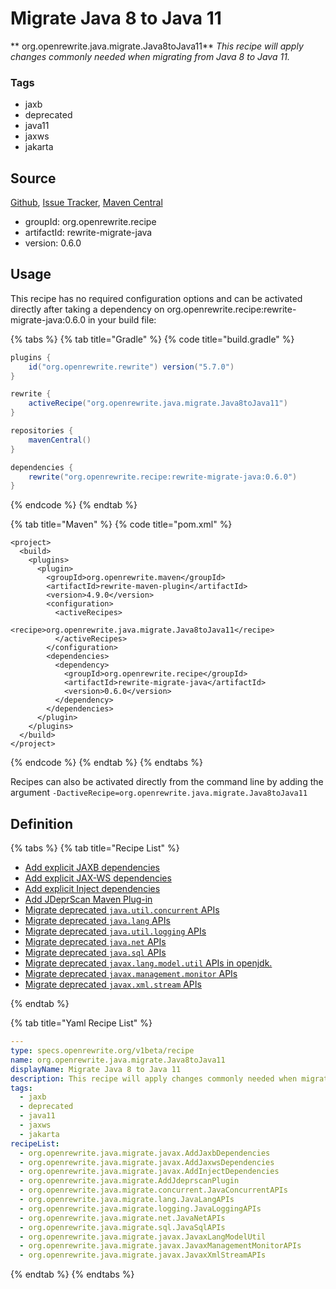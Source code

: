 # Migrate Java 8 to Java 11

** org.openrewrite.java.migrate.Java8toJava11**
_This recipe will apply changes commonly needed when migrating from Java 8 to Java 11._

### Tags

* jaxb
* deprecated
* java11
* jaxws
* jakarta

## Source

[Github](https://github.com/openrewrite/rewrite-migrate-java), [Issue Tracker](https://github.com/openrewrite/rewrite-migrate-java/issues), [Maven Central](https://search.maven.org/artifact/org.openrewrite.recipe/rewrite-migrate-java/0.6.0/jar)

* groupId: org.openrewrite.recipe
* artifactId: rewrite-migrate-java
* version: 0.6.0


## Usage

This recipe has no required configuration options and can be activated directly after taking a dependency on org.openrewrite.recipe:rewrite-migrate-java:0.6.0 in your build file:

{% tabs %}
{% tab title="Gradle" %}
{% code title="build.gradle" %}
```groovy
plugins {
    id("org.openrewrite.rewrite") version("5.7.0")
}

rewrite {
    activeRecipe("org.openrewrite.java.migrate.Java8toJava11")
}

repositories {
    mavenCentral()
}

dependencies {
    rewrite("org.openrewrite.recipe:rewrite-migrate-java:0.6.0")
}
```
{% endcode %}
{% endtab %}

{% tab title="Maven" %}
{% code title="pom.xml" %}
```markup
<project>
  <build>
    <plugins>
      <plugin>
        <groupId>org.openrewrite.maven</groupId>
        <artifactId>rewrite-maven-plugin</artifactId>
        <version>4.9.0</version>
        <configuration>
          <activeRecipes>
            <recipe>org.openrewrite.java.migrate.Java8toJava11</recipe>
          </activeRecipes>
        </configuration>
        <dependencies>
          <dependency>
            <groupId>org.openrewrite.recipe</groupId>
            <artifactId>rewrite-migrate-java</artifactId>
            <version>0.6.0</version>
          </dependency>
        </dependencies>
      </plugin>
    </plugins>
  </build>
</project>
```
{% endcode %}
{% endtab %}
{% endtabs %}

Recipes can also be activated directly from the command line by adding the argument `-DactiveRecipe=org.openrewrite.java.migrate.Java8toJava11`

## Definition

{% tabs %}
{% tab title="Recipe List" %}
* [Add explicit JAXB dependencies](../../java/migrate/javax/addjaxbdependencies.md)
* [Add explicit JAX-WS dependencies](../../java/migrate/javax/addjaxwsdependencies.md)
* [Add explicit Inject dependencies](../../java/migrate/javax/addinjectdependencies.md)
* [Add JDeprScan Maven Plug-in](../../java/migrate/addjdeprscanplugin.md)
* [Migrate deprecated `java.util.concurrent` APIs](../../java/migrate/concurrent/javaconcurrentapis.md)
* [Migrate deprecated `java.lang` APIs](../../java/migrate/lang/javalangapis.md)
* [Migrate deprecated `java.util.logging` APIs](../../java/migrate/logging/javaloggingapis.md)
* [Migrate deprecated `java.net` APIs](../../java/migrate/net/javanetapis.md)
* [Migrate deprecated `java.sql` APIs](../../java/migrate/sql/javasqlapis.md)
* [Migrate deprecated `javax.lang.model.util` APIs in openjdk.](../../java/migrate/javax/javaxlangmodelutil.md)
* [Migrate deprecated `javax.management.monitor` APIs](../../java/migrate/javax/javaxmanagementmonitorapis.md)
* [Migrate deprecated `javax.xml.stream` APIs](../../java/migrate/javax/javaxxmlstreamapis.md)

{% endtab %}

{% tab title="Yaml Recipe List" %}
```yaml
---
type: specs.openrewrite.org/v1beta/recipe
name: org.openrewrite.java.migrate.Java8toJava11
displayName: Migrate Java 8 to Java 11
description: This recipe will apply changes commonly needed when migrating from Java 8 to Java 11.
tags:
  - jaxb
  - deprecated
  - java11
  - jaxws
  - jakarta
recipeList:
  - org.openrewrite.java.migrate.javax.AddJaxbDependencies
  - org.openrewrite.java.migrate.javax.AddJaxwsDependencies
  - org.openrewrite.java.migrate.javax.AddInjectDependencies
  - org.openrewrite.java.migrate.AddJdeprscanPlugin
  - org.openrewrite.java.migrate.concurrent.JavaConcurrentAPIs
  - org.openrewrite.java.migrate.lang.JavaLangAPIs
  - org.openrewrite.java.migrate.logging.JavaLoggingAPIs
  - org.openrewrite.java.migrate.net.JavaNetAPIs
  - org.openrewrite.java.migrate.sql.JavaSqlAPIs
  - org.openrewrite.java.migrate.javax.JavaxLangModelUtil
  - org.openrewrite.java.migrate.javax.JavaxManagementMonitorAPIs
  - org.openrewrite.java.migrate.javax.JavaxXmlStreamAPIs

```
{% endtab %}
{% endtabs %}

